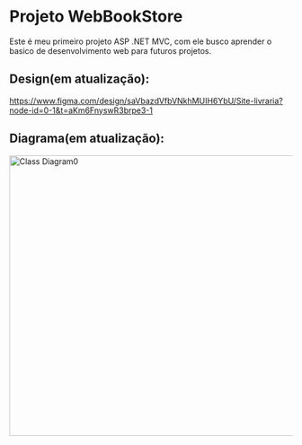 # Projeto WebBookStore
Este é meu primeiro projeto ASP .NET MVC, com ele busco aprender o basico de desenvolvimento web para futuros projetos. 
## Design(em atualização): 
https://www.figma.com/design/saVbazdVfbVNkhMUIH6YbU/Site-livraria?node-id=0-1&t=aKm6FnyswR3brpe3-1
## Diagrama(em atualização):
<img width="1000" height="500" alt="Class Diagram0" src="https://github.com/user-attachments/assets/a03dab8b-daa1-4397-96f3-11e443061699" />
